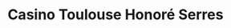 ---
title: "Casino Toulouse Honoré Serres"
url: /toulouse/casino-toulouse-honore-serres/
shop: supermarché
---